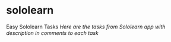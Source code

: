 # sololearn
Easy Sololearn Tasks
*Here are the tasks from Sololearn app with description in comments to each task*